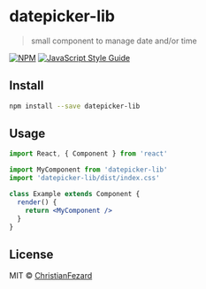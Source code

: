 # datepicker-lib

> small component to manage date and/or time

[![NPM](https://img.shields.io/npm/v/datepicker-lib.svg)](https://www.npmjs.com/package/datepicker-lib) [![JavaScript Style Guide](https://img.shields.io/badge/code_style-standard-brightgreen.svg)](https://standardjs.com)

## Install

```bash
npm install --save datepicker-lib
```

## Usage

```jsx
import React, { Component } from 'react'

import MyComponent from 'datepicker-lib'
import 'datepicker-lib/dist/index.css'

class Example extends Component {
  render() {
    return <MyComponent />
  }
}
```

## License

MIT © [ChristianFezard](https://github.com/ChristianFezard)
